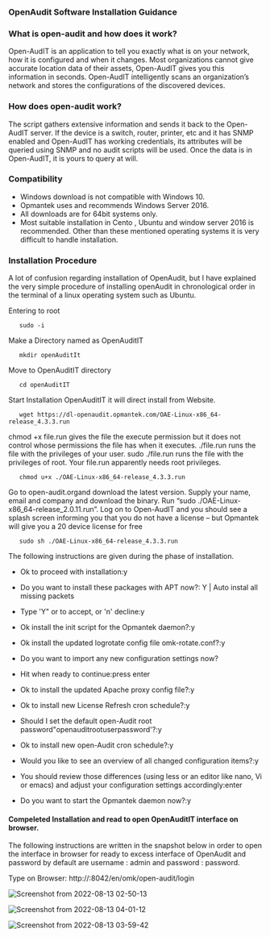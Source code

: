 ### OpenAudit Software Installation Guidance 
 
### What is open-audit and how does it work?

Open-AudIT is an application to tell you exactly what is on your network, how it is configured and when it changes. Most organizations cannot give accurate location data of their assets, Open-AudIT gives you this information in seconds. Open-AudIT intelligently scans an organization’s network and stores the configurations of the discovered devices.
 
### How does open-audit work?

The script gathers extensive information and sends it back to the Open-AudIT server. If the device is a switch, router, printer, etc and it has SNMP enabled and Open-AudIT has working credentials, its attributes will be queried using SNMP and no audit scripts will be used. Once the data is in Open-AudIT, it is yours to query at will.
 
### Compatibility

* Windows download is not compatible with Windows 10.
* Opmantek uses and recommends Windows Server 2016. 
* All downloads are for 64bit systems only.
* Most suitable installation in Cento , Ubuntu and window server 2016 is recommended. Other than these mentioned operating systems it is very difficult to handle installation. 

### Installation Procedure 

A lot of confusion regarding installation of OpenAudit,  but I have explained the very simple procedure of installing openAudit in chronological order in the terminal of a linux operating system such as Ubuntu.  
 
 Entering to root 
 
       sudo -i
     
 Make a Directory named as OpenAuditIT
 
       mkdir openAuditIt
     
 Move to OpenAuditIT directory
 
       cd openAuditIT
     
 Start Installation OpenAuditIT it will direct install from Website.
 
 
       wget https://dl-openaudit.opmantek.com/OAE-Linux-x86_64-release_4.3.3.run
       
     
chmod +x file.run gives the file the execute permission but it does not control whose permissions the file has when it executes. ./file.run runs the file with the privileges of your user. sudo ./file.run runs the file with the privileges of root. Your file.run apparently needs root privileges.
     
       chmod u+x ./OAE-Linux-x86_64-release_4.3.3.run
     
Go to open-audit.organd download the latest version. Supply your name, email and company and download the binary. Run “sudo ./OAE-Linux-x86_64-release_2.0.11.run”. Log on to Open-AudIT and you should see a splash screen informing you that you do not have a license – but Opmantek will give you a 20 device license for free
     
 
       sudo sh ./OAE-Linux-x86_64-release_4.3.3.run
 
 
The following instructions are given during the phase of installation. 
 
* Ok to proceed with installation:y

* Do you want to install these packages with APT now?: Y  | Auto instal  all missing packets
 
* Type 'Y" or <Enter> to accept, or 'n' decline:y
  
* Ok install the init script for the Opmantek daemon?:y
  
* Ok install the updated logrotate config file omk-rotate.conf?:y
  
* Do you want to import any new configuration settings now?
  
* Hit <Enter> when ready to continue:press enter
  
* Ok to install the updated Apache proxy config file?:y
  
* Ok to install new License Refresh cron schedule?:y
  
* Should I set the default open-Audit root password"openauditrootuserpassword'?:y
  
* Ok to install new open-Audit cron schedule?:y
  
* Would you like to see an overview of all changed configuration items?:y
  
* You should review those differences (using less or an editor like nano, Vi or emacs) and adjust your configuration settings accordingly:enter
  
* Do you want to start the Opmantek daemon now?:y
 
#### Compeleted Installation and read to open OpenAuditIT interface on browser. 


The following instructions are written in the snapshot below in order to open the interface in browser for ready to excess interface of OpenAudit  and password by default are username : admin and password : password. 
  
Type on Browser:  http://<IP address>:8042/en/omk/open-audit/login
 
 ![Screenshot from 2022-08-13 02-50-13](https://user-images.githubusercontent.com/95676591/184525428-043014fc-fdcc-4b53-b0b2-a6bdbd408414.png)

![Screenshot from 2022-08-13 04-01-12](https://user-images.githubusercontent.com/95676591/184525651-e195ef68-3b02-4b49-90e1-0ff4e4feb097.png)
 
 ![Screenshot from 2022-08-13 03-59-42](https://user-images.githubusercontent.com/95676591/184525676-2883e3aa-7907-4a84-ab57-154cbf55ed98.png)

